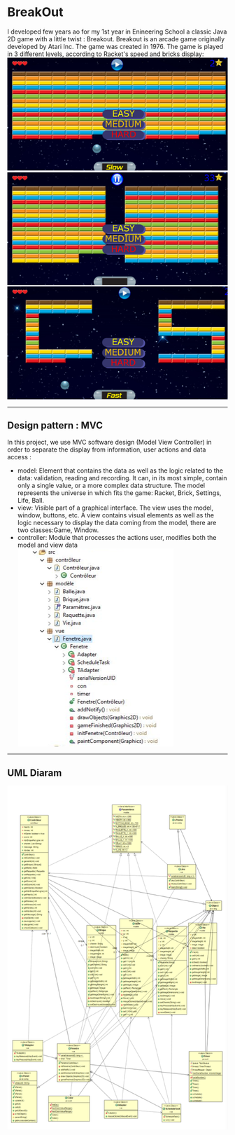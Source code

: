 # BreakOut
I developed few years ao for  my 1st year in Enineering School a classic Java 2D game with a little twist : Breakout.
Breakout is an arcade game originally developed by Atari Inc. The game was created in 1976.
The game is played in 3 different levels, according to Racket's speed and bricks display:
![easy](https://github.com/afafelwafi/BreakOut/blob/main/easy.PNG)![medium](https://github.com/afafelwafi/BreakOut/blob/main/medium.PNG)![hard](https://github.com/afafelwafi/BreakOut/blob/main/hard.PNG)


----------------
## Design pattern : MVC
In this project, we use MVC software design (Model View Controller) in order to separate the display from information, user actions and data access :
* model: Element that contains the data as well as the logic related to the data: validation, reading and recording. It can, in its most simple, contain only a single value, or a more complex data structure. The model represents the universe in which fits the game: Racket, Brick, Settings, Life, Ball.
* view: Visible part of a graphical interface. The view uses the model, window, buttons, etc. A view contains visual elements as well as the logic necessary to display the data coming from the model, there are two classes:Game, Window.
* controller: Module that processes the actions user, modifies both the model and view data 
![files](https://github.com/afafelwafi/BreakOut/blob/main/files_mvc.PNG)


----------------
## UML Diaram
![uml](https://github.com/afafelwafi/BreakOut/blob/main/UML.png)

